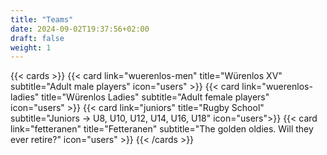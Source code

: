 ```yaml
---
title: "Teams"
date: 2024-09-02T19:37:56+02:00
draft: false
weight: 1
---
```


{{< cards >}}
  {{< card link="wuerenlos-men" title="Würenlos XV" subtitle="Adult male players" icon="users" >}}
  {{< card link="wuerenlos-ladies" title="Würenlos Ladies" subtitle="Adult female players" icon="users" >}}
  {{< card link="juniors" title="Rugby School" subtitle="Juniors -> U8, U10, U12, U14, U16, U18" icon="users">}}
  {{< card link="fetteranen" title="Fetteranen" subtitle="The golden oldies. Will they ever retire?"  icon="users" >}}
{{< /cards >}}